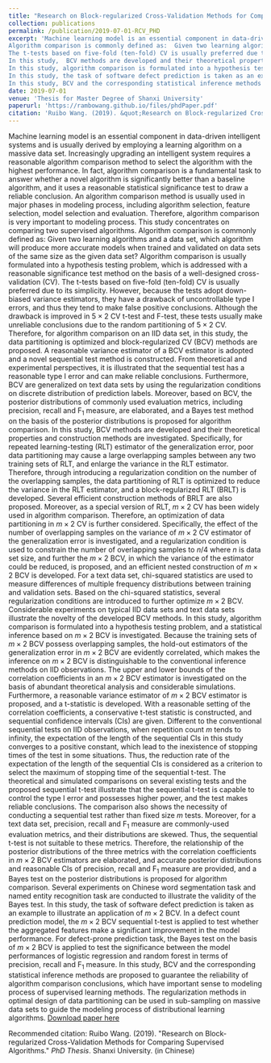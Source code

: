 ```yaml
---
title: "Research on Block-regularized Cross-Validation Methods for Comparing Supervised Algorithms (in Chinese)"
collection: publications
permalink: /publication/2019-07-01-RCV_PHD
excerpt: 'Machine learning model is an essential component in data-driven intelligent systems and is usually derived by employing a learning algorithm on a massive data set. Increasingly upgrading an intelligent system requires a reasonable algorithm comparison method to select the algorithm with the highest performance. In fact, algorithm comparison is a fundamental task to answer whether a novel algorithm is significantly better than a baseline algorithm, and it uses a reasonable statistical significance test to draw a reliable conclusion. An algorithm comparison method is usually used in major phases in modeling process, including algorithm selection, feature selection, model selection and evaluation. Therefore, algorithm comparison is very important to modeling process. This study concentrates on comparing two supervised algorithms.
Algorithm comparison is commonly defined as:  Given two learning algorithms and a data set, which algorithm will produce more accurate models when trained and validated on data sets of the same size as the given data set? Algorithm comparison is usually formulated into a hypothesis testing problem, which is addressed with a reasonable significance test method on the basis of a well-designed cross-validation (CV).
The t-tests based on five-fold (ten-fold) CV is usually preferred due to its simplicity. However, because the tests adopt down-biased variance estimators, they have a drawback of uncontrollable type I errors, and thus they tend to make false positive conclusions. Although the drawback is improved in $5\times 2$ CV t-test and F-test, these tests usually make unreliable conclusions due to the random partitioning of $5\times 2$ CV. Therefore, for algorithm comparison on an IID data set, in this study, the data partitioning is optimized and block-regularized CV (BCV) methods are proposed. A reasonable variance estimator of a BCV estimator is adopted and a novel sequential test method is constructed. From theoretical and experimental perspectives, it is illustrated that the sequential test has a reasonable type I error and can make reliable conclusions. Furthermore, BCV are generalized on text data sets by using the regularization conditions on discrete distribution of prediction labels. Moreover, based on BCV, the posterior distributions of commonly used evaluation metrics, including precision, recall and F$_1$ measure, are elaborated, and a Bayes test method on the basis of the posterior distributions is proposed for algorithm comparison.
In this study,  BCV methods are developed and their theoretical properties and construction methods are investigated. Specifically, for repeated learning-testing (RLT) estimator of the generalization error, poor data partitioning may cause a large overlapping samples between any two training sets of RLT, and enlarge the variance in the RLT estimator. Therefore, through introducing a regularization condition on the number of the overlapping samples, the data partitioning of RLT is optimized to reduce the variance in the RLT estimator, and a block-regularized RLT (BRLT) is developed. Several efficient construction methods of BRLT are also proposed. Moreover, as a special version of RLT, $m\times 2$ CV has been widely used in algorithm comparison. Therefore, an optimization of data partitioning in $m\times 2$ CV is further considered. Specifically, the effect of the number of overlapping samples on the variance of $m\times 2$ CV estimator of the generalization error is investigated, and a regularization condition is used to constrain the number of overlapping samples to $n/4$ where $n$ is data set size, and further the $m\times 2$ BCV, in which the variance of the estimator could be reduced, is proposed, and an efficient nested construction of $m\times 2$ BCV is developed. For a text data set, chi-squared statistics are used to measure differences of multiple frequency distributions between training and validation sets. Based on the chi-squared statistics, several regularization conditions are introduced to further optimize $m\times 2$ BCV. Considerable experiments on typical IID data sets and text data sets illustrate the novelty of the developed BCV methods.
In this study, algorithm comparison is formulated into a hypothesis testing problem, and a statistical inference based on $m\times 2$ BCV is investigated. Because the training sets of $m\times 2$ BCV possess overlapping samples, the hold-out estimators of the generalization error in $m\times 2$ BCV are evidently correlated, which makes the inference on $m\times 2$ BCV is distinguishable to the conventional inference methods on IID observations. The upper and lower bounds of the correlation coefficients in an $m\times 2$ BCV estimator is investigated on the basis of abundant theoretical analysis and considerable simulations. Furthermore, a reasonable variance estimator of $m\times 2$ BCV estimator is proposed, and a t-statistic is developed. With a reasonable setting of the correlation coefficients, a conservative t-test statistic is constructed, and sequential confidence intervals (CIs) are given. Different to the conventional sequential tests on IID observations, when repetition count $m$ tends to infinity, the expectation of the length of the sequential CIs in this study converges to a positive constant, which lead to the inexistence of stopping times of the test in some situations. Thus, the reduction rate of the expectation of the length of the sequential CIs is considered as a criterion to select the maximum of stopping time of the sequential t-test. The theoretical and simulated comparisons on several existing tests and the proposed sequential t-test illustrate that the sequential t-test is capable to control the type I error and possesses higher power, and the test makes reliable conclusions. The comparison also shows the necessity of conducting a sequential test rather than fixed size $m$ tests. Moreover, for a text data set, precision, recall and F$_1$ measure are commonly-used evaluation metrics, and their distributions are skewed. Thus, the sequential t-test is not suitable to these metrics. Therefore, the relationship of the posterior distributions of the three metrics with the correlation coefficients in $m\times 2$ BCV estimators are elaborated, and accurate posterior distributions and reasonable CIs of precision, recall and F$_1$ measure are provided, and a Bayes test on the posterior distributions is proposed for algorithm comparison. Several experiments on Chinese word segmentation task and named entity recognition task are conducted to illustrate the validity of the Bayes test.
In this study, the task of software defect prediction is taken as an example to illustrate an application of $m\times 2$ BCV. In a defect count prediction model, the $m\times 2$ BCV sequential t-test is applied to test whether the aggregated features make a significant improvement in the model performance. For defect-prone prediction task, the Bayes test on the basis of $m\times 2$ BCV is applied to test the significance between the model performances of logistic regression and random forest in terms of precision, recall and F$_1$ measure.
In this study, BCV and the corresponding statistical inference methods are proposed to guarantee the reliability of algorithm comparison conclusions, which have important sense to modeling process of supervised learning methods. The regularization methods in optimal design of data partitioning can be used in sub-sampling on massive data sets to guide the modeling process of distributional learning algorithms.'
date: 2019-07-01
venue: 'Thesis for Master Degree of Shanxi University'
paperurl: 'https://rambowang.github.io/files/phdPaper.pdf'
citation: 'Ruibo Wang. (2019). &quot;Research on Block-regularized Cross-Validation Methods for Comparing Supervised Algorithms.&quot; <i>PhD Thesis</i>. Shanxi University. (in Chinese)' 
---
```


Machine learning model is an essential component in data-driven intelligent systems and is usually derived by employing a learning algorithm on a massive data set. Increasingly upgrading an intelligent system requires a reasonable algorithm comparison method to select the algorithm with the highest performance. In fact, algorithm comparison is a fundamental task to answer whether a novel algorithm is significantly better than a baseline algorithm, and it uses a reasonable statistical significance test to draw a reliable conclusion. An algorithm comparison method is usually used in major phases in modeling process, including algorithm selection, feature selection, model selection and evaluation. Therefore, algorithm comparison is very important to modeling process. This study concentrates on comparing two supervised algorithms.
Algorithm comparison is commonly defined as:  Given two learning algorithms and a data set, which algorithm will produce more accurate models when trained and validated on data sets of the same size as the given data set? Algorithm comparison is usually formulated into a hypothesis testing problem, which is addressed with a reasonable significance test method on the basis of a well-designed cross-validation (CV).
The t-tests based on five-fold (ten-fold) CV is usually preferred due to its simplicity. However, because the tests adopt down-biased variance estimators, they have a drawback of uncontrollable type I errors, and thus they tend to make false positive conclusions. Although the drawback is improved in $5\times 2$ CV t-test and F-test, these tests usually make unreliable conclusions due to the random partitioning of $5\times 2$ CV. Therefore, for algorithm comparison on an IID data set, in this study, the data partitioning is optimized and block-regularized CV (BCV) methods are proposed. A reasonable variance estimator of a BCV estimator is adopted and a novel sequential test method is constructed. From theoretical and experimental perspectives, it is illustrated that the sequential test has a reasonable type I error and can make reliable conclusions. Furthermore, BCV are generalized on text data sets by using the regularization conditions on discrete distribution of prediction labels. Moreover, based on BCV, the posterior distributions of commonly used evaluation metrics, including precision, recall and F$_1$ measure, are elaborated, and a Bayes test method on the basis of the posterior distributions is proposed for algorithm comparison.
In this study,  BCV methods are developed and their theoretical properties and construction methods are investigated. Specifically, for repeated learning-testing (RLT) estimator of the generalization error, poor data partitioning may cause a large overlapping samples between any two training sets of RLT, and enlarge the variance in the RLT estimator. Therefore, through introducing a regularization condition on the number of the overlapping samples, the data partitioning of RLT is optimized to reduce the variance in the RLT estimator, and a block-regularized RLT (BRLT) is developed. Several efficient construction methods of BRLT are also proposed. Moreover, as a special version of RLT, $m\times 2$ CV has been widely used in algorithm comparison. Therefore, an optimization of data partitioning in $m\times 2$ CV is further considered. Specifically, the effect of the number of overlapping samples on the variance of $m\times 2$ CV estimator of the generalization error is investigated, and a regularization condition is used to constrain the number of overlapping samples to $n/4$ where $n$ is data set size, and further the $m\times 2$ BCV, in which the variance of the estimator could be reduced, is proposed, and an efficient nested construction of $m\times 2$ BCV is developed. For a text data set, chi-squared statistics are used to measure differences of multiple frequency distributions between training and validation sets. Based on the chi-squared statistics, several regularization conditions are introduced to further optimize $m\times 2$ BCV. Considerable experiments on typical IID data sets and text data sets illustrate the novelty of the developed BCV methods.
In this study, algorithm comparison is formulated into a hypothesis testing problem, and a statistical inference based on $m\times 2$ BCV is investigated. Because the training sets of $m\times 2$ BCV possess overlapping samples, the hold-out estimators of the generalization error in $m\times 2$ BCV are evidently correlated, which makes the inference on $m\times 2$ BCV is distinguishable to the conventional inference methods on IID observations. The upper and lower bounds of the correlation coefficients in an $m\times 2$ BCV estimator is investigated on the basis of abundant theoretical analysis and considerable simulations. Furthermore, a reasonable variance estimator of $m\times 2$ BCV estimator is proposed, and a t-statistic is developed. With a reasonable setting of the correlation coefficients, a conservative t-test statistic is constructed, and sequential confidence intervals (CIs) are given. Different to the conventional sequential tests on IID observations, when repetition count $m$ tends to infinity, the expectation of the length of the sequential CIs in this study converges to a positive constant, which lead to the inexistence of stopping times of the test in some situations. Thus, the reduction rate of the expectation of the length of the sequential CIs is considered as a criterion to select the maximum of stopping time of the sequential t-test. The theoretical and simulated comparisons on several existing tests and the proposed sequential t-test illustrate that the sequential t-test is capable to control the type I error and possesses higher power, and the test makes reliable conclusions. The comparison also shows the necessity of conducting a sequential test rather than fixed size $m$ tests. Moreover, for a text data set, precision, recall and F$_1$ measure are commonly-used evaluation metrics, and their distributions are skewed. Thus, the sequential t-test is not suitable to these metrics. Therefore, the relationship of the posterior distributions of the three metrics with the correlation coefficients in $m\times 2$ BCV estimators are elaborated, and accurate posterior distributions and reasonable CIs of precision, recall and F$_1$ measure are provided, and a Bayes test on the posterior distributions is proposed for algorithm comparison. Several experiments on Chinese word segmentation task and named entity recognition task are conducted to illustrate the validity of the Bayes test.
In this study, the task of software defect prediction is taken as an example to illustrate an application of $m\times 2$ BCV. In a defect count prediction model, the $m\times 2$ BCV sequential t-test is applied to test whether the aggregated features make a significant improvement in the model performance. For defect-prone prediction task, the Bayes test on the basis of $m\times 2$ BCV is applied to test the significance between the model performances of logistic regression and random forest in terms of precision, recall and F$_1$ measure.
In this study, BCV and the corresponding statistical inference methods are proposed to guarantee the reliability of algorithm comparison conclusions, which have important sense to modeling process of supervised learning methods. The regularization methods in optimal design of data partitioning can be used in sub-sampling on massive data sets to guide the modeling process of distributional learning algorithms.
[Download paper here](https://rambowang.github.io/files/phdPaper.pdf)

Recommended citation: Ruibo Wang. (2019). &quot;Research on Block-regularized Cross-Validation Methods for Comparing Supervised Algorithms.&quot; <i>PhD Thesis</i>. Shanxi University. (in Chinese)



























